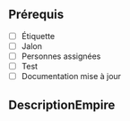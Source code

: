 ## Prérequis

- [ ] Étiquette
- [ ] Jalon
- [ ] Personnes assignées
- [ ] Test
- [ ] Documentation mise à jour

<!--
    Pour la documentation, vous devez mettre à jour les FSD si nécessaire
    ou le WIKI de votre projet.
-->

## DescriptionEmpire

<!--
    Mettre le lien vers le ticket associé à cette demande d'ajout avec le mot clef : close.
    Lors de la validation de cette demande d'ajout, le ticket associé sera automatiquement clôturé.
    Contact : close #42 Pour clôturer le ticket numéro 42.
    Si cette demande d'ajout n'est associée à aucun ticket, veuillez décrire les changements introduits.
-->

